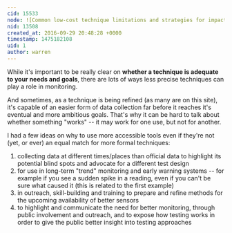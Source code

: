 ```yaml
---
cid: 15533
node: ![Common low-cost technique limitations and strategies for impact](../notes/gretchengehrke/09-29-2016/common-low-cost-technique-limitations)
nid: 13508
created_at: 2016-09-29 20:48:28 +0000
timestamp: 1475182108
uid: 1
author: warren
---
```


While it's important to be really clear on **whether a technique is adequate to your needs and goals**, there are lots of ways less precise techniques can play a role in monitoring. 

And sometimes, as a technique is being refined (as many are on this site), it's capable of an easier form of data collection far before it reaches it's eventual and more ambitious goals. That's why it can be hard to talk about whether something "works" -- it may work for one use, but not for another. 

I had a few ideas on why to use more accessible tools even if they're not (yet, or ever) an equal match for more formal techniques:

1. collecting data at different times/places than official data to highlight its potential blind spots and advocate for a different test design
2. for use in long-term "trend" monitoring and early warning systems -- for example if you see a sudden spike in a reading, even if you can't be sure what caused it (this is related to the first example)
3. in outreach, skill-building and training to prepare and refine methods for the upcoming availability of better sensors
4. to highlight and communicate the need for better monitoring, through public involvement and outreach, and to expose how testing works in order to give the public better insight into testing approaches